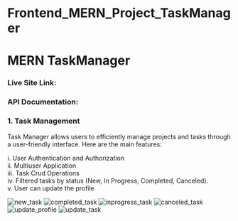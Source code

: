 # Frontend_MERN_Project_TaskManager

# MERN TaskManager

### **Live Site Link:** 
### **API Documentation:**  

### 1. Task Management
Task Manager allows users to efficiently manage projects and tasks through a user-friendly interface. Here are the main features:

i. User Authentication and Authorization <br>
ii. Multiuser Application <br>
iii. Task Crud Operations <br>
iv. Filtered tasks by status (New, In Progress, Completed, Canceled). <br>
v. User can update the profile <br>

<img src="https://i.ibb.co.com/pBRWtBV7/newTask.jpg" alt="new_task">
<img src="https://i.ibb.co.com/3YYjB3dp/completed.jpg" alt="completed_task">
<img src="https://i.ibb.co.com/yBMRpT1D/in-progress.jpg" alt="inprogress_task">
<img src="https://i.ibb.co.com/hxYXwZMB/canceled.jpg" alt="canceled_task">
<img src="https://i.ibb.co.com/pvrQYmYr/update-profile.jpg" alt="update_profile">
<img src="https://i.ibb.co.com/tTbqLTRB/update-task.jpg" alt="update_task">








